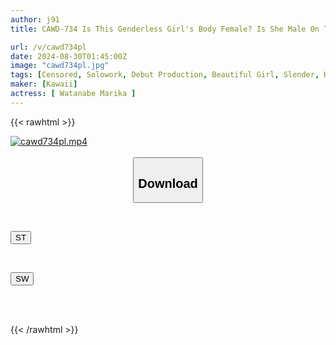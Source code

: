 ```yaml
---
author: j91
title: CAWD-734 Is This Genderless Girl's Body Female? Is She Male On The Inside? She Puts An End To Her 20-year Obscure Sexual Fetish With This AV Debut Where She Is Penetrated By A Huge Cock And Made To Climax Like Crazy!! Marika Watanabe

url: /v/cawd734pl
date: 2024-08-30T01:45:00Z
image: "cawd734pl.jpg"
tags: [Censored, Solowork, Debut Production, Beautiful Girl, Slender, Huge Cock, Acme · Orgasm	]
maker: [Kawaii]
actress: [ Watanabe Marika ]
---
```



{{< rawhtml >}}

<div class="video" data-videoid="Kq8RA9Bajyh0Mlj">
    <a href="javascript:;">
        <img src="/v/cawd734pl/cawd734pl.jpg" width="WIDTH" height="HEIGHT" alt="cawd734pl.mp4" loading="lazy">
    </a>
</div>

<script type="text/javascript" src="https://j91.asia/asset/on-demand-st.js"></script>

<br>
  <link rel="stylesheet" href="https://j91.asia/asset/bs5.css">
  
  <center>
  <button class="btn btn-primary" type="button" data-bs-toggle="collapse" data-bs-target=".multi-collapse" aria-expanded="false" aria-controls="multiCollapseExample1 multiCollapseExample2"><h2>Download</h2></button></center>
</p>
<div class="row">
  <div class="col">
    <div class="collapse multi-collapse" id="multiCollapseExample1">
      <div class="card card-body">
	      	      <br>
<div class="buttons">  
<p><a href="/v/cawd734pl/st.html" target="_blank"><button class="btn-hover color-3"><i class="fa fa-download"></i> ST</button></a></p></div>
    </div>
  </div>
</div>
  <div class="col">
    <div class="collapse multi-collapse" id="multiCollapseExample2">
      <div class="card card-body">
	      <br>
<div class="buttons">
<p><a href="/v/cawd734pl/sw.html" target="_blank"><button class="btn-hover color-2"><i class="fa fa-download"></i> SW</button></a></p></div>
<br><br>
      </div>
    </div>
  </div>
</div>

{{< /rawhtml >}}